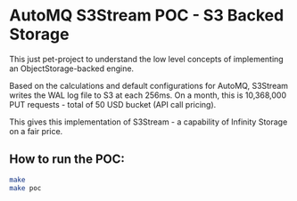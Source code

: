 # AutoMQ S3Stream POC - S3 Backed Storage
This just pet-project to understand the low level concepts of implementing an ObjectStorage-backed engine.

Based on the calculations and default configurations for AutoMQ, S3Stream writes the WAL log file to S3 at each 256ms.
On a month, this is 10,368,000 PUT requests - total of 50 USD bucket (API call pricing).

This gives this implementation of S3Stream - a capability of Infinity Storage on a fair price.

## How to run the POC:
```bash
make
make poc
```